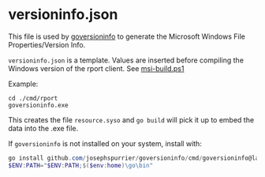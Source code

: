 # versioninfo.json

This file is used by [goversioninfo](https://github.com/josephspurrier/goversioninfo) to generate the
Microsoft Windows File Properties/Version Info.

`versioninfo.json` is a template. Values are inserted before compiling the Windows version of the rport client.
See [msi-build.ps1](/.github/scripts/msi-build.ps1)
 
Example:
```shell
cd ./cmd/rport
goversioninfo.exe
```

This creates the file `resource.syso` and `go build` will pick it up to embed the data into the .exe file.

If `goversioninfo` is not installed on your system, install with:
```powershell
go install github.com/josephspurrier/goversioninfo/cmd/goversioninfo@latest
$ENV:PATH="$ENV:PATH;$($env:home)\go\bin"
```
